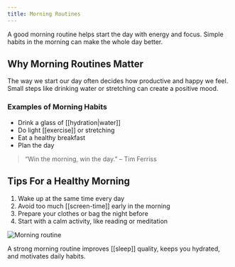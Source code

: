 ```yaml
---
title: Morning Routines
---
```

A good morning routine helps start the day with energy and focus. Simple habits in the morning can make the whole day better.

## Why Morning Routines Matter

The way we start our day often decides how productive and happy we feel. Small steps like drinking water or stretching can create a positive mood.

### Examples of Morning Habits
- Drink a glass of [[hydration|water]]  
- Do light [[exercise]] or stretching  
- Eat a healthy breakfast  
- Plan the day  

> “Win the morning, win the day.” – Tim Ferriss

## Tips For a Healthy Morning
1. Wake up at the same time every day  
2. Avoid too much [[screen-time]] early in the morning  
3. Prepare your clothes or bag the night before  
4. Start with a calm activity, like reading or meditation  

![Morning routine](https://img.freepik.com/premium-vector/clock-with-set-daily-woman-routine-from-morning-night-vector-illustration_181313-4122.jpg?semt=ais_hybrid&w=740&q=80)

A strong morning routine improves [[sleep]] quality, keeps you hydrated, and motivates daily habits.